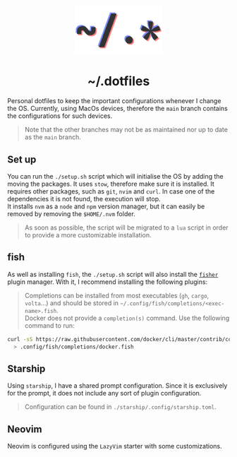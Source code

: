 <p align="center">
  <img width="200" src="assets/Logo.png" alt="Logo">
</p>

<h1 align="center">~/.dotfiles</h1>

Personal dotfiles to keep the important configurations whenever I change the
OS. Currently, using MacOs devices, therefore the `main` branch contains the
configurations for such devices.

> Note that the other branches may not be as maintained nor up to date as the
> `main` branch.

## Set up

You can run the `./setup.sh` script which will initialise the OS by adding the
moving the packages. It uses `stow`, therefore make sure it is installed. It
requires other packages, such as `git`, `nvim` and `curl`. In case one of
the dependencies it is not found, the execution will stop.  
It installs `nvm` as a `node` and `npm` version manager, but it can easily be
removed by removing the `$HOME/.nvm` folder.

> As soon as possible, the script will be migrated to a `lua` script in order to
> provide a more customizable installation.

## fish

As well as installing `fish`, the `./setup.sh` script will also install the
[`fisher`](https://git.io/fisher) plugin manager. With it, I recommend
installing the following plugins:

> Completions can be installed from most executables (`gh`, `cargo`, `volta`...)
> and should be stored in `~/.config/fish/completions/<exec-name>.fish`.  
> Docker does not provide a `completion(s)` command. Use the following command
> to run:

```sh
curl -sS https://raw.githubusercontent.com/docker/cli/master/contrib/completion/fish/docker.fish \
  > .config/fish/completions/docker.fish
```

## Starship

Using `starship`, I have a shared prompt configuration. Since it is exclusively
for the prompt, it does not include any sort of plugin configuration.

> Configuration can be found in `./starship/.config/starship.toml`.

## Neovim

Neovim is configured using the `LazyVim` starter with some customizations.
